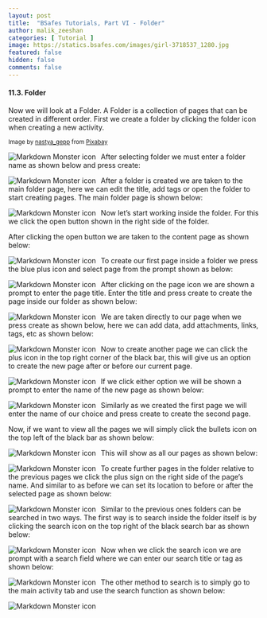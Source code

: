 ```yaml
---
layout: post
title:  "BSafes Tutorials, Part VI - Folder"
author: malik_zeeshan 
categories: [ Tutorial ]
image: https://statics.bsafes.com/images/girl-3718537_1280.jpg 
featured: false 
hidden: false
comments: false
---
```


#### 11.3. Folder
Now we will look at a Folder. A Folder is a collection of pages that can be created in different order. First we create a folder by clicking the folder icon when creating a new activity.

<sup>Image by <a href="https://pixabay.com/users/nastya_gepp-3773230/">nastya_gepp</a> from <a href="https://pixabay.com/photos/girl-young-student-sitting-table-3718537/">Pixabay</a></sup>

<img src="https://statics.bsafes.com/images/Tutorial_11-3-1.png"
     alt="Markdown Monster icon"
     style="float: left; margin-right: 10px;" />

After selecting folder we must enter a folder name as shown below and press create:

<img src="https://statics.bsafes.com/images/Tutorial_11-3-2.png"
     alt="Markdown Monster icon"
     style="float: left; margin-right: 10px;" />

After a folder is created we are taken to the main folder page, here we can edit the title, add tags or open the folder to start creating pages. The main folder page is shown below:

<img src="https://statics.bsafes.com/images/Tutorial_11-3-3.png"
     alt="Markdown Monster icon"
     style="float: left; margin-right: 10px;" />

Now let’s start working inside the folder. For this we click the open button shown in the right side of the folder.

After clicking the open button we are taken to the content page as shown below:

<img src="https://statics.bsafes.com/images/Tutorial_11-3-4.png"
     alt="Markdown Monster icon"
     style="float: left; margin-right: 10px;" />

To create our first page inside a folder we press the blue plus icon and select page from the prompt shown as below:

<img src="https://statics.bsafes.com/images/Tutorial_11-3-5.png"
     alt="Markdown Monster icon"
     style="float: left; margin-right: 10px;" />

After clicking on the page icon we are shown a prompt to enter the page title. Enter the title  and press create to create the page inside our folder as shown below:

<img src="https://statics.bsafes.com/images/Tutorial_11-3-6.png"
     alt="Markdown Monster icon"
     style="float: left; margin-right: 10px;" />

We are taken directly to our page when we press create as shown below, here we can add data, add attachments, links, tags, etc as shown below: 

<img src="https://statics.bsafes.com/images/Tutorial_11-3-7.png"
     alt="Markdown Monster icon"
     style="float: left; margin-right: 10px;" />

Now to create another page we can click the plus icon in the top right corner of the black bar, this will give us an option to create the new page after or before our current page.

<img src="https://statics.bsafes.com/images/Tutorial_11-3-8.png"
     alt="Markdown Monster icon"
     style="float: left; margin-right: 10px;" />

If we click either option we will be shown a prompt to enter the name of the new page as shown below:

<img src="https://statics.bsafes.com/images/Tutorial_11-3-9.png"
     alt="Markdown Monster icon"
     style="float: left; margin-right: 10px;" />

Similarly as we created the first page we will enter the name of our choice and press create to create the second page. 

Now, if we want to view all the pages we will simply click the bullets icon on the top left of the black bar as shown below:

<img src="https://statics.bsafes.com/images/Tutorial_11-3-10.png"
     alt="Markdown Monster icon"
     style="float: left; margin-right: 10px;" />

This will show as all our pages as shown below:

<img src="https://statics.bsafes.com/images/Tutorial_11-3-11.png"
     alt="Markdown Monster icon"
     style="float: left; margin-right: 10px;" />

To create further pages in the folder relative to the previous pages we click the plus sign on the right side of the page’s name. And similar to as before we can set its location to before or after the selected page as shown below:

<img src="https://statics.bsafes.com/images/Tutorial_11-3-12.png"
     alt="Markdown Monster icon"
     style="float: left; margin-right: 10px;" />

Similar to the previous ones folders can be searched in two ways. The first way is to search inside the folder itself is by clicking the search icon on the top right of the black search bar as shown below:

<img src="https://statics.bsafes.com/images/Tutorial_11-3-13.png"
     alt="Markdown Monster icon"
     style="float: left; margin-right: 10px;" />

Now when we click the search icon we are prompt with a search field where we can enter our search title or tag as shown below:

<img src="https://statics.bsafes.com/images/Tutorial_11-3-14.png"
     alt="Markdown Monster icon"
     style="float: left; margin-right: 10px;" />

The other method to search is to simply go to the main activity tab and use the search function as shown below:

<img src="https://statics.bsafes.com/images/Tutorial_11-3-15.png"
     alt="Markdown Monster icon"
     style="float: left; margin-right: 10px;" />

